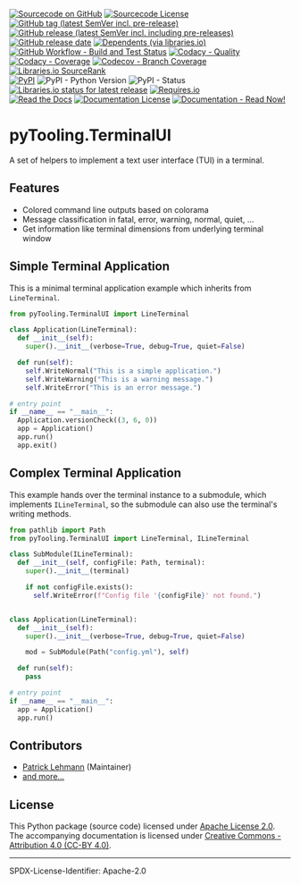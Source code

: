 [![Sourcecode on GitHub](https://img.shields.io/badge/pyTooling-pyTooling.TerminalUI-323131.svg?logo=github&longCache=true)](https://GitHub.com/pyTooling/pyTooling.TerminalUI)
[![Sourcecode License](https://img.shields.io/pypi/l/pyTooling.TerminalUI?logo=GitHub&label=code%20license)](LICENSE.md)
[![GitHub tag (latest SemVer incl. pre-release)](https://img.shields.io/github/v/tag/pyTooling/pyTooling.TerminalUI?logo=GitHub&include_prereleases)](https://GitHub.com/pyTooling/pyTooling.TerminalUI/tags)
[![GitHub release (latest SemVer incl. including pre-releases)](https://img.shields.io/github/v/release/pyTooling/pyTooling.TerminalUI?logo=GitHub&include_prereleases)](https://GitHub.com/pyTooling/pyTooling.TerminalUI/releases/latest)
[![GitHub release date](https://img.shields.io/github/release-date/pyTooling/pyTooling.TerminalUI?logo=GitHub)](https://GitHub.com/pyTooling/pyTooling.TerminalUI/releases)
[![Dependents (via libraries.io)](https://img.shields.io/librariesio/dependents/pypi/pyTooling.TerminalUI?logo=librariesdotio)](https://GitHub.com/pyTooling/pyTooling.TerminalUI/network/dependents)  
[![GitHub Workflow - Build and Test Status](https://img.shields.io/github/workflow/status/pyTooling/pyTooling.TerminalUI/Unit%20Testing,%20Coverage%20Collection,%20Package,%20Release,%20Documentation%20and%20Publish?label=Pipeline&logo=GitHub%20Actions&logoColor=FFFFFF)](https://GitHub.com/pyTooling/pyTooling.TerminalUI/actions/workflows/Pipeline.yml)
[![Codacy - Quality](https://img.shields.io/codacy/grade/e8a1b6e33d564f82927235e17fb26e93?logo=Codacy)](https://www.codacy.com/manual/pyTooling/pyTooling.TerminalUI)
[![Codacy - Coverage](https://img.shields.io/codacy/coverage/e8a1b6e33d564f82927235e17fb26e93?logo=Codacy)](https://www.codacy.com/manual/pyTooling/pyTooling.TerminalUI)
[![Codecov - Branch Coverage](https://img.shields.io/codecov/c/github/pyTooling/pyTooling.TerminalUI?logo=Codecov)](https://codecov.io/gh/pyTooling/pyTooling.TerminalUI)
[![Libraries.io SourceRank](https://img.shields.io/librariesio/sourcerank/pypi/pyTooling.TerminalUI?logo=librariesdotio)](https://libraries.io/github/pyTooling/pyTooling.TerminalUI/sourcerank)  
[![PyPI](https://img.shields.io/pypi/v/pyTooling.TerminalUI?logo=PyPI&logoColor=FBE072)](https://pypi.org/project/pyTooling.TerminalUI/)
![PyPI - Python Version](https://img.shields.io/pypi/pyversions/pyTooling.TerminalUI?logo=PyPI&logoColor=FBE072)
![PyPI - Status](https://img.shields.io/pypi/status/pyTooling.TerminalUI?logo=PyPI&logoColor=FBE072)
[![Libraries.io status for latest release](https://img.shields.io/librariesio/release/pypi/pyTooling.TerminalUI?logo=librariesdotio)](https://libraries.io/github/pyTooling/pyTooling.TerminalUI)
[![Requires.io](https://img.shields.io/requires/github/pyTooling/pyTooling.TerminalUI)](https://requires.io/github/pyTooling/pyTooling.TerminalUI/requirements/?branch=main)  
[![Read the Docs](https://img.shields.io/readthedocs/pyterminalui?label=ReadTheDocs&logo=readthedocs)](https://pyTerminalUI.readthedocs.io/)
[![Documentation License](https://img.shields.io/badge/doc%20license-CC--BY%204.0-green?logo=readthedocs)](LICENSE.md)
[![Documentation - Read Now!](https://img.shields.io/badge/doc-read%20now%20%E2%9E%9A-blueviolet?logo=readthedocs)](https://pyTerminalUI.readthedocs.io/)

# pyTooling.TerminalUI

A set of helpers to implement a text user interface (TUI) in a terminal.

## Features
* Colored command line outputs based on colorama
* Message classification in fatal, error, warning, normal, quiet, ...
* Get information like terminal dimensions from underlying terminal window


## Simple Terminal Application

This is a minimal terminal application example which inherits from `LineTerminal`.

```python
from pyTooling.TerminalUI import LineTerminal

class Application(LineTerminal):
  def __init__(self):
    super().__init__(verbose=True, debug=True, quiet=False)

  def run(self):
    self.WriteNormal("This is a simple application.")
    self.WriteWarning("This is a warning message.")
    self.WriteError("This is an error message.")

# entry point
if __name__ == "__main__":
  Application.versionCheck((3, 6, 0))
  app = Application()
  app.run()
  app.exit()
```

## Complex Terminal Application

This example hands over the terminal instance to a submodule, which implements
`ILineTerminal`, so the submodule can also use the terminal's writing methods.

```python
from pathlib import Path
from pyTooling.TerminalUI import LineTerminal, ILineTerminal

class SubModule(ILineTerminal):
  def __init__(self, configFile: Path, terminal):
    super().__init__(terminal)

    if not configFile.exists():
      self.WriteError(f"Config file '{configFile}' not found.")


class Application(LineTerminal):
  def __init__(self):
    super().__init__(verbose=True, debug=True, quiet=False)

    mod = SubModule(Path("config.yml"), self)

  def run(self):
    pass

# entry point
if __name__ == "__main__":
  app = Application()
  app.run()
```


## Contributors

* [Patrick Lehmann](https://GitHub.com/Paebbels) (Maintainer)
* [and more...](https://GitHub.com/pyTooling/pyTooling.TerminalUI/graphs/contributors)


## License

This Python package (source code) licensed under [Apache License 2.0](LICENSE.md).  
The accompanying documentation is licensed under [Creative Commons - Attribution 4.0 (CC-BY 4.0)](doc/Doc-License.rst).


-------------------------

SPDX-License-Identifier: Apache-2.0
